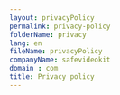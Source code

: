 ```yaml
---
layout: privacyPolicy
permalink: privacy-policy
folderName: privacy
lang: en
fileName: privacyPolicy
companyName: safevideokit
domain : com
title: Privacy policy
---
```

